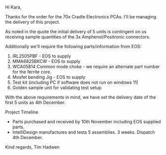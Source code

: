 
Hi Kara,

Thanks for the order for the 70x Cradle Electronics PCAs. I'll be managing the delivery of this project.

As noted in the quote the initial delivery of 5 units is contingent on us receiving sample quantities of the 3x Amphenol/Positronic connectors.

Additionally we'll require the following parts/information from EOS:
1. IRL2505PBF - EOS to supply
2. MMA6825BKCW - EOS to supply
3. WCA05814 Common mode choke - we require an alternate part number for the ferrite core.
4. Mosfet bending Jig - EOS to supply
5. Test kit (including PC if software does not run on windows 11)
6. Golden sample unit for validating test setup

With the above requirements in mind, we have set the delivery date of the first 5 units as 4th December.

Project Timeline
- Parts purchased and received by 10th November including EOS supplied parts.
- IntelliDesign manufactures and tests 5 assemblies. 3 weeks. Dispatch 4th December.

Kind regards,
Tim Hadwen